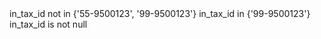 <?xml version='1.0' encoding='UTF-8'?>
<dqExpressionRulesNode ruleType="Dimension Rule" ruleTypeLabel="Dimension Rule" description="Tax ID found on blacklist" name="Blacklisted Tax ID" elemId="12060186" code="MTCH_TAX_ID" type="ExpressionRule">
	<ruleColumnWrapper>
		<ruleColumnNode name="in_tax_id" elemId="12060202" type="string"/>
	</ruleColumnWrapper>
	<dqRuleResultWrapper>
		<dqRuleResultNode elemId="12060187" code="MATCH">
			<expression>in_tax_id not in {&#39;55-9500123&#39;, &#39;99-9500123&#39;}</expression>
		</dqRuleResultNode>
		<dqRuleResultNode elemId="12060188" code="PARTIAL_MATCH">
			<expression>in_tax_id in {&#39;99-9500123&#39;}</expression>
		</dqRuleResultNode>
		<dqRuleResultNode elemId="12060189" code="NO_MATCH">
			<expression>in_tax_id is not null</expression>
		</dqRuleResultNode>
	</dqRuleResultWrapper>
</dqExpressionRulesNode>